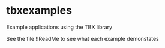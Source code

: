 # tbxexamples
Example applications using the TBX library

See the file !!ReadMe to see what each example demonstates
